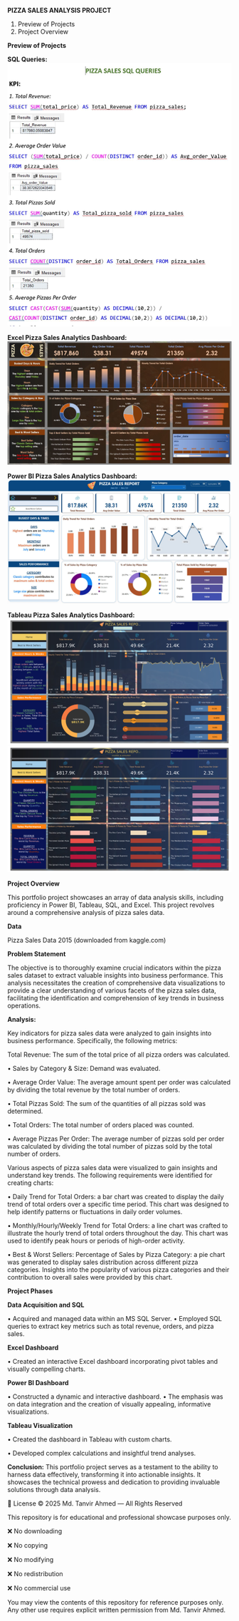 **PIZZA SALES ANALYSIS PROJECT**

1. Preview of Projects
2. Project Overview

**Preview of Projects**

**SQL Queries:**
![SQL Pizza Sales Queries](https://github.com/md-ahmed-tanvir/SQL-Tableau-PowerBI-Excel-Pizza-Sales-Analysis-Project/blob/main/273617215-cf639cef-0979-4629-a6c7-010f10247f39.jpg)

**Excel Pizza Sales Analytics Dashboard:**
![Excel Pizza Sales Dashboard](https://github.com/md-ahmed-tanvir/SQL-Tableau-PowerBI-Excel-Pizza-Sales-Analysis-Project/blob/main/273617525-5334b852-80cd-4dd2-b55b-0027069a794f.jpg)

**Power BI Pizza Sales Analytics Dashboard:**
![Pizza Sales Power Bi](https://github.com/md-ahmed-tanvir/SQL-Tableau-PowerBI-Excel-Pizza-Sales-Analysis-Project/blob/main/273617689-291f54ce-f7e7-4279-b25e-52db52494cf7.jpg)

**Tableau Pizza Sales Analytics Dashboard:**
![Pizza Sales Home](https://github.com/md-ahmed-tanvir/SQL-Tableau-PowerBI-Excel-Pizza-Sales-Analysis-Project/blob/main/273617766-5391837f-95c0-4842-9a43-73f5517ebc1f.png)
![Pizza Sales Best   Worst Sellers](https://github.com/md-ahmed-tanvir/SQL-Tableau-PowerBI-Excel-Pizza-Sales-Analysis-Project/blob/main/273617801-11804e37-f69f-46b1-9e4d-54466d61e433.png)

**Project Overview**

This portfolio project showcases an array of data analysis skills, including proficiency in Power BI, Tableau, SQL, and Excel. This project revolves around a comprehensive analysis of pizza sales data.

**Data**

Pizza Sales Data 2015 (downloaded from kaggle.com)

**Problem Statement**

The objective is to thoroughly examine crucial indicators within the pizza sales dataset to extract valuable insights into business performance. This analysis necessitates the creation of comprehensive data visualizations to provide a clear understanding of various facets of the pizza sales data, facilitating the identification and comprehension of key trends in business operations.

**Analysis:**

Key indicators for pizza sales data were analyzed to gain insights into business performance. Specifically, the following metrics:

Total Revenue: The sum of the total price of all pizza orders was calculated.

• Sales by Category & Size: Demand was evaluated.

• Average Order Value: The average amount spent per order was calculated by dividing the total revenue by the total number of orders.

• Total Pizzas Sold: The sum of the quantities of all pizzas sold was determined.

• Total Orders: The total number of orders placed was counted.

• Average Pizzas Per Order: The average number of pizzas sold per order was calculated by dividing the total number of pizzas sold by the total number of orders.

Various aspects of pizza sales data were visualized to gain insights and understand key trends. The following requirements were identified for creating charts:

• Daily Trend for Total Orders: a bar chart was created to display the daily trend of total orders over a specific time period. This chart was designed to help identify patterns or fluctuations in daily order volumes.

• Monthly/Hourly/Weekly Trend for Total Orders: a line chart was crafted to illustrate the hourly trend of total orders throughout the day. This chart was used to identify peak hours or periods of high-order activity.

• Best & Worst Sellers: Percentage of Sales by Pizza Category: a pie chart was generated to display sales distribution across different pizza categories. Insights into the popularity of various pizza categories and their contribution to overall sales were provided by this chart.

**Project Phases**

**Data Acquisition and SQL**

• Acquired and managed data within an MS SQL Server.
• Employed SQL queries to extract key metrics such as total revenue, orders, and pizza sales.

**Excel Dashboard** 

• Created an interactive Excel dashboard incorporating pivot tables and visually compelling charts.

**Power BI Dashboard** 

• Constructed a dynamic and interactive dashboard.
• The emphasis was on data integration and the creation of visually appealing, informative visualizations.

**Tableau Visualization** 

• Created the dashboard in Tableau with custom charts.

• Developed complex calculations and insightful trend analyses.

**Conclusion:**
This portfolio project serves as a testament to the ability to harness data effectively, transforming it into actionable insights. It showcases the technical prowess and dedication to providing invaluable solutions through data analysis.

📄 License
© 2025 Md. Tanvir Ahmed — All Rights Reserved

This repository is for educational and professional showcase purposes only.

❌ No downloading

❌ No copying

❌ No modifying

❌ No redistribution

❌ No commercial use

You may view the contents of this repository for reference purposes only.
Any other use requires explicit written permission from Md. Tanvir Ahmed.
